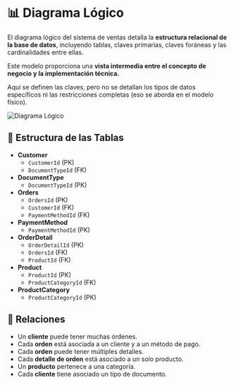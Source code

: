# 📊 Diagrama Lógico

El diagrama lógico del sistema de ventas detalla la **estructura relacional de la base de datos**, incluyendo tablas, claves primarias, claves foráneas y las cardinalidades entre ellas.

Este modelo proporciona una **vista intermedia entre el concepto de negocio y la implementación técnica.**

Aquí se definen las claves, pero no se detallan los tipos de datos específicos ni las restricciones completas (eso se aborda en el modelo físico).

![Diagrama Lógico](img/diagrama_logico.jpg)

## 🔑 Estructura de las Tablas

- **Customer**
  - `CustomerId` (PK)
  - `DocumentTypeId` (FK)
- **DocumentType**
  - `DocumentTypeId` (PK)
- **Orders**
  - `OrdersId` (PK)
  - `CustomerId` (FK)
  - `PaymentMethodId` (FK)
- **PaymentMethod**
  - `PaymentMethodId` (PK)
- **OrderDetail**
  - `OrderDetailId` (PK)
  - `OrdersId` (FK)
  - `ProductId` (FK)
- **Product**
  - `ProductId` (PK)
  - `ProductCategoryId` (FK)
- **ProductCategory**
  - `ProductCategoryId` (PK)

## 🔗 Relaciones

- Un **cliente** puede tener muchas órdenes.
- Cada **orden** está asociada a un cliente y a un método de pago.
- Cada **orden** puede tener múltiples detalles.
- Cada **detalle de orden** está asociado a un solo producto.
- Un **producto** pertenece a una categoría.
- Cada **cliente** tiene asociado un tipo de documento.
